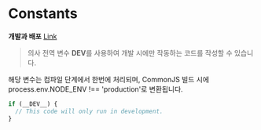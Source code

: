# Constants

**개발과 배포** [Link](https://ko.reactjs.org/docs/codebase-overview.html#development-and-production)

> 의사 전역 변수 **DEV**를 사용하여 개발 시에만 작동하는 코드를 작성할 수 있습니다.

해당 변수는 컴파일 단계에서 한번에 처리되며, CommonJS 빌드 시에 process.env.NODE_ENV !== 'production'로 변환됩니다.

```javascript
if (__DEV__) {
  // This code will only run in development.
}
```

<br />
